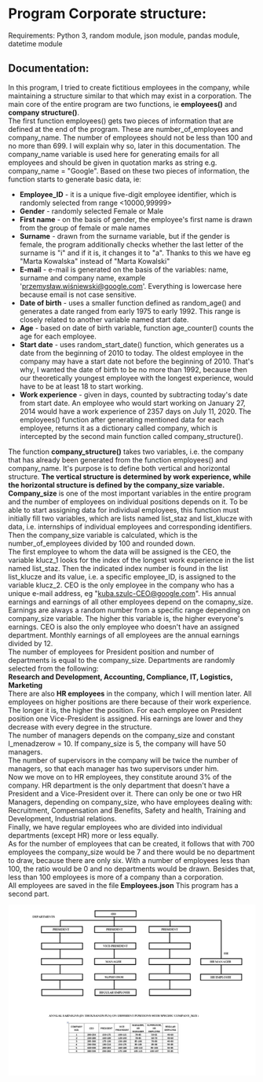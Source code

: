# Program Corporate structure:

Requirements: Python 3, random module, json module, pandas module, datetime module

## Documentation:
In this program, I tried to create fictitious employees in the company, while maintaining a structure similar to that which may exist in a corporation.
The main core of the entire program are two functions, ie **employees()** and **company structure()**. <br>
The first function employees() gets two pieces of information that are defined at the end of the program.
These are number_of_employees and company_name. The number of employees should not be less than 100 and no more than 699. I will explain why so, later
in this documentation. The company_name variable is used here for generating emails for all employees and should be given in quotation marks as
string e.g. company_name = "Google". Based on these two pieces of information, the function starts to generate basic data, ie: <br>
- **Employee_ID** - it is a unique five-digit employee identifier, which is randomly selected from range <10000,99999> <br>
- **Gender** - randomly selected Female or Male <br>
- **First name** - on the basis of gender, the employee's first name is drawn from the group of female or male names <br>
- **Surname** - drawn from the surname variable, but if the gender is female, the program additionally checks whether the last letter of the surname is "i"
  and if it is, it changes it to "a". Thanks to this we have eg "Marta Kowalska" instead of "Marta Kowalski" <br>
- **E-mail** - e-mail is generated on the basis of the variables: name, surname and company name,
  example 'przemysław.wiśniewski@google.com'. Everything is lowercase here because email is not case sensitive. <br>
- **Date of birth** - uses a smaller function defined as random_age() and generates a date
  ranged from early 1975 to early 1992. This range is closely related to another variable
  named start date. <br>
- **Age** - based on date of birth variable, function age_counter() counts the age for each employee. <br>
- **Start date** - uses random_start_date() function, which generates us a date from the beginning of 2010 to today. The oldest employee in the company may
  have a start date not before the beginning of 2010. That's why, I wanted the date of birth to be no more than 1992, because then our theoretically
  youngest employee with the longest experience, would have to be at least 18 to start working. <br>
- **Work experience** - given in days, counted by subtracting today's date from start date.
  An employee who would start working on January 27, 2014 would have a work experience of 2357 days on July 11, 2020.
The employees() function after generating mentioned data for each employee, returns
it as a dictionary called company, which is intercepted by the second main function called company_structure(). <br>


The function **company_structure()** takes two variables, i.e. the company that has already been generated from the function employees()
and company_name.
It's purpose is to define both vertical and horizontal structure. **The vertical structure is determined by work experience,
while the horizontal structure is defined by the company_size variable.** <br>
**Company_size** is one of the most important variables in the entire program and the number of employees on individual positions depends on it.
To be able to start assigning data for individual employees, this function must initially fill two variables, which are lists named list_staz and
list_klucze with data, i.e. internships of individual employees and corresponding identifiers. Then the company_size variable is calculated, which is
the number_of_employees divided by 100 and rounded down. <br>
The first employee to whom the data will be assigned is the CEO, the variable klucz_1 looks for the index of the longest work experience in the list
named list_staz. Then the indicated index number is found in the list list_klucze and its value, i.e. a specific employee_ID, is assigned to the variable klucz_2.
CEO is the only employee in the company who has a unique e-mail address, eg "kuba.szulc-CEO@google.com". His annual earnings and earnings of all other
employees depend on the comapny_size.
Earnings are always a random number from a specific range depending on company_size variable. The higher this variable is, the higher everyone's earnings.
CEO is also the only employee who doesn't have an assigned department. Monthly earnings of all employees are the annual earnings divided by 12. <br>
The number of employees for President position and number of departments is equal to the company_size. Departments are randomly selected from the following:<br>
**Research and Development, Accounting, Compliance, IT, Logistics, Marketing** <br>
There are also **HR employees** in the company, which I will mention later. All employees on higher positions are there because of their work experience.
The longer it is, the higher the position.
For each employee on President position one Vice-President is assigned. His earnings are lower and they decrease with every degree in the structure.<br>
The number of managers depends on the company_size and constant l_menadzerow = 10. If company_size is 5, the company will have 50 managers. <br>
The number of supervisors in the company will be twice the number of managers, so that each manager has two supervisors under him.<br>
Now we move on to HR employees, they constitute around 3% of the company. HR department is the only department that doesn't have a President and a Vice-President over it.
There can only be one or two HR Managers, depending on company_size, who have employees dealing with: Recruitment, Compensation and Benefits,
Safety and health, Training and Development, Industrial relations. <br>
Finally, we have regular employees who are divided into individual departments (except HR) more or less equally. <br>
As for the number of employees that can be created, it follows that with 700 employees the company_size would be 7 and there would be no
department to draw, because there are only six. With a number of employees less than 100, the ratio would be 0 and no departments would be drawn.
Besides that, less than 100 employees is more of a company than a corporation. <br>
All employees are saved in the file **Employees.json**
This program has a second part.

![alt tag](https://github.com/FilipGieraga/Python-ENG/blob/master/15.%20Company%20Structure/Structure.png)
